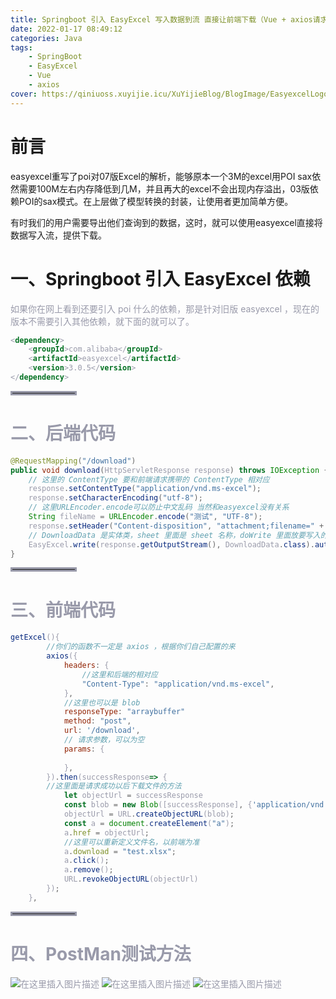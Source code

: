 ```yaml
---
title: Springboot 引入 EasyExcel 写入数据到流 直接让前端下载（Vue + axios请求）
date: 2022-01-17 08:49:12
categories: Java
tags:
    - SpringBoot
    - EasyExcel
    - Vue
    - axios
cover: https://qiniuoss.xuyijie.icu/XuYijieBlog/BlogImage/EasyexcelLogo.jpg
---
```

#  前言
easyexcel重写了poi对07版Excel的解析，能够原本一个3M的excel用POI sax依然需要100M左右内存降低到几M，并且再大的excel不会出现内存溢出，03版依赖POI的sax模式。在上层做了模型转换的封装，让使用者更加简单方便。

有时我们的用户需要导出他们查询到的数据，这时，就可以使用easyexcel直接将数据写入流，提供下载。


# 一、Springboot 引入 EasyExcel 依赖
<font color=#999AAA >如果你在网上看到还要引入 poi 什么的依赖，那是针对旧版 easyexcel ，现在的版本不需要引入其他依赖，就下面的就可以了。

```xml
<dependency>
    <groupId>com.alibaba</groupId>
    <artifactId>easyexcel</artifactId>
    <version>3.0.5</version>
</dependency>
```


<hr style=" border:solid; width:100px; height:1px;" color=#000000 size=1">

# 二、后端代码

```java
@RequestMapping("/download")
public void download(HttpServletResponse response) throws IOException {
    // 这里的 ContentType 要和前端请求携带的 ContentType 相对应
    response.setContentType("application/vnd.ms-excel");
    response.setCharacterEncoding("utf-8");
    // 这里URLEncoder.encode可以防止中文乱码 当然和easyexcel没有关系
    String fileName = URLEncoder.encode("测试", "UTF-8");
    response.setHeader("Content-disposition", "attachment;filename=" + fileName + ".xlsx");
    // DownloadData 是实体类，sheet 里面是 sheet 名称，doWrite 里面放要写入的数据，类型为 List<DownloadData>
    EasyExcel.write(response.getOutputStream(), DownloadData.class).autoCloseStream(Boolean.FALSE).sheet("模板").doWrite(downloadDataList);
}
```

<hr style=" border:solid; width:100px; height:1px;" color=#000000 size=1">

# 三、前端代码

```javascript
getExcel(){
		//你们的函数不一定是 axios ，根据你们自己配置的来
		axios({
			headers: {
				//这里和后端的相对应
				"Content-Type": "application/vnd.ms-excel",
			},
			//这里也可以是 blob
			responseType: "arraybuffer"
			method: "post",
			url: '/download',
			// 请求参数，可以为空
			params: {
				
			},
		}).then(successResponse=> {
		//这里面是请求成功以后下载文件的方法
			let objectUrl = successResponse
			const blob = new Blob([successResponse], {'application/vnd.ms-excel'});
			objectUrl = URL.createObjectURL(blob);
			const a = document.createElement("a");
			a.href = objectUrl;
			//这里可以重新定义文件名，以前端为准
			a.download = "test.xlsx";
			a.click();
			a.remove();
			URL.revokeObjectURL(objectUrl)
		});
	},

```





<hr style=" border:solid; width:100px; height:1px;" color=#000000 size=1">

#  四、PostMan测试方法
![在这里插入图片描述](https://img-blog.csdnimg.cn/6335f699e08e4e45b3b2b8d5d5cab061.png?x-oss-process=image/watermark,type_d3F5LXplbmhlaQ,shadow_50,text_Q1NETiBA57mB5Y2O5bC95aS05ruh5piv5q6H,size_20,color_FFFFFF,t_70,g_se,x_16)
![在这里插入图片描述](https://img-blog.csdnimg.cn/347976639de341c0ac7ac6ee3397a9de.png?x-oss-process=image/watermark,type_d3F5LXplbmhlaQ,shadow_50,text_Q1NETiBA57mB5Y2O5bC95aS05ruh5piv5q6H,size_20,color_FFFFFF,t_70,g_se,x_16)
![在这里插入图片描述](https://img-blog.csdnimg.cn/1dc19202dfbe4397948acd479fb8562e.png?x-oss-process=image/watermark,type_d3F5LXplbmhlaQ,shadow_50,text_Q1NETiBA57mB5Y2O5bC95aS05ruh5piv5q6H,size_20,color_FFFFFF,t_70,g_se,x_16)

